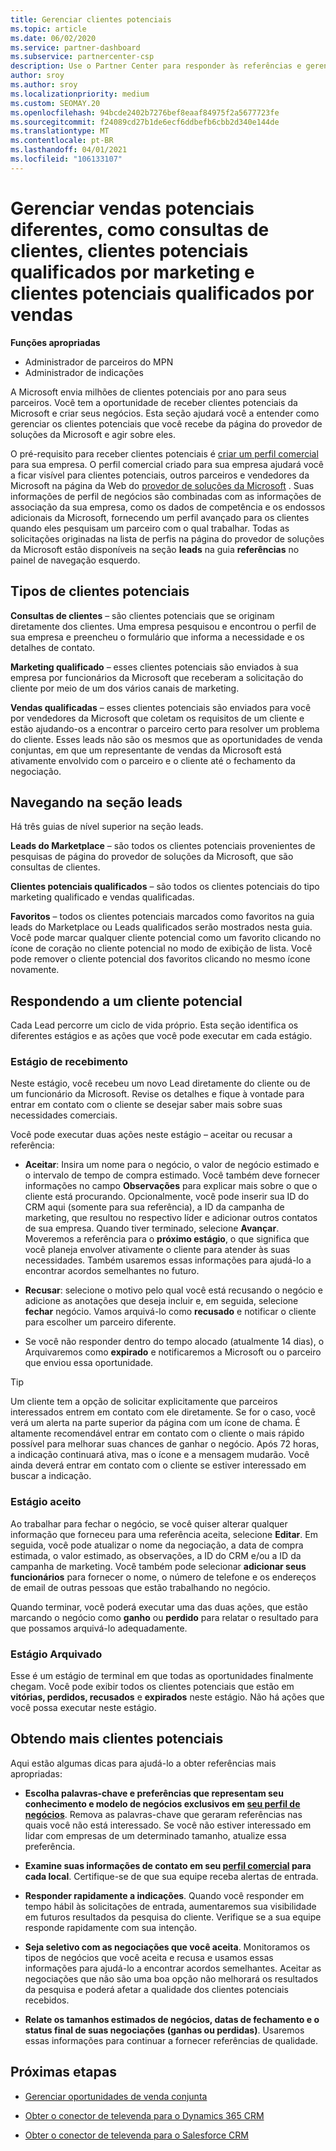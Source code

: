 ```yaml
---
title: Gerenciar clientes potenciais
ms.topic: article
ms.date: 06/02/2020
ms.service: partner-dashboard
ms.subservice: partnercenter-csp
description: Use o Partner Center para responder às referências e gerenciar clientes potenciais e referências novos, existentes e arquivados. Saiba também como obter mais referências no futuro.
author: sroy
ms.author: sroy
ms.localizationpriority: medium
ms.custom: SEOMAY.20
ms.openlocfilehash: 94bcde2402b7276bef8eaaf84975f2a5677723fe
ms.sourcegitcommit: f24089cd27b1de6ecf6ddbefb6cbb2d340e144de
ms.translationtype: MT
ms.contentlocale: pt-BR
ms.lasthandoff: 04/01/2021
ms.locfileid: "106133107"
---
```

# <a name="manage-different-leads-like-customer-inquiries-marketing-qualified-leads-and-sales-qualified-leads"></a>Gerenciar vendas potenciais diferentes, como consultas de clientes, clientes potenciais qualificados por marketing e clientes potenciais qualificados por vendas

**Funções apropriadas**

- Administrador de parceiros do MPN
- Administrador de indicações

A Microsoft envia milhões de clientes potenciais por ano para seus parceiros. Você tem a oportunidade de receber clientes potenciais da Microsoft e criar seus negócios. Esta seção ajudará você a entender como gerenciar os clientes potenciais que você recebe da página do provedor de soluções da Microsoft e agir sobre eles.

O pré-requisito para receber clientes potenciais é [criar um perfil comercial](create-a-marketing-profile.md) para sua empresa. O perfil comercial criado para sua empresa ajudará você a ficar visível para clientes potenciais, outros parceiros e vendedores da Microsoft na página da Web do [provedor de soluções da Microsoft](https://www.microsoft.com/solution-providers/home) . Suas informações de perfil de negócios são combinadas com as informações de associação da sua empresa, como os dados de competência e os endossos adicionais da Microsoft, fornecendo um perfil avançado para os clientes quando eles pesquisam um parceiro com o qual trabalhar. Todas as solicitações originadas na lista de perfis na página do provedor de soluções da Microsoft estão disponíveis na seção **leads** na guia **referências** no painel de navegação esquerdo.

## <a name="types-of-leads"></a>Tipos de clientes potenciais

**Consultas de clientes** – são clientes potenciais que se originam diretamente dos clientes. Uma empresa pesquisou e encontrou o perfil de sua empresa e preencheu o formulário que informa a necessidade e os detalhes de contato.

**Marketing qualificado** – esses clientes potenciais são enviados à sua empresa por funcionários da Microsoft que receberam a solicitação do cliente por meio de um dos vários canais de marketing.

**Vendas qualificadas** – esses clientes potenciais são enviados para você por vendedores da Microsoft que coletam os requisitos de um cliente e estão ajudando-os a encontrar o parceiro certo para resolver um problema do cliente. Esses leads não são os mesmos que as oportunidades de venda conjuntas, em que um representante de vendas da Microsoft está ativamente envolvido com o parceiro e o cliente até o fechamento da negociação.

## <a name="navigating-the-leads-section"></a>Navegando na seção leads

Há três guias de nível superior na seção leads. 

**Leads do Marketplace** – são todos os clientes potenciais provenientes de pesquisas de página do provedor de soluções da Microsoft, que são consultas de clientes.

**Clientes potenciais qualificados** – são todos os clientes potenciais do tipo marketing qualificado e vendas qualificadas.

**Favoritos** – todos os clientes potenciais marcados como favoritos na guia leads do Marketplace ou Leads qualificados serão mostrados nesta guia. Você pode marcar qualquer cliente potencial como um favorito clicando no ícone de coração no cliente potencial no modo de exibição de lista. Você pode remover o cliente potencial dos favoritos clicando no mesmo ícone novamente.

## <a name="responding-to-a-lead"></a>Respondendo a um cliente potencial

Cada Lead percorre um ciclo de vida próprio. Esta seção identifica os diferentes estágios e as ações que você pode executar em cada estágio.

### <a name="received-stage"></a>Estágio de recebimento

Neste estágio, você recebeu um novo Lead diretamente do cliente ou de um funcionário da Microsoft. Revise os detalhes e fique à vontade para entrar em contato com o cliente se desejar saber mais sobre suas necessidades comerciais.

Você pode executar duas ações neste estágio – aceitar ou recusar a referência:

- **Aceitar**: Insira um nome para o negócio, o valor de negócio estimado e o intervalo de tempo de compra estimado. Você também deve fornecer informações no campo **Observações** para explicar mais sobre o que o cliente está procurando. Opcionalmente, você pode inserir sua ID do CRM aqui (somente para sua referência), a ID da campanha de marketing, que resultou no respectivo líder e adicionar outros contatos de sua empresa. Quando tiver terminado, selecione **Avançar**. Moveremos a referência para o **próximo estágio**, o que significa que você planeja envolver ativamente o cliente para atender às suas necessidades. Também usaremos essas informações para ajudá-lo a encontrar acordos semelhantes no futuro. 

- **Recusar**: selecione o motivo pelo qual você está recusando o negócio e adicione as anotações que deseja incluir e, em seguida, selecione **fechar** negócio. Vamos arquivá-lo como **recusado** e notificar o cliente para escolher um parceiro diferente.

- Se você não responder dentro do tempo alocado (atualmente 14 dias), o Arquivaremos como **expirado** e notificaremos a Microsoft ou o parceiro que enviou essa oportunidade.

> [!TIP]
> Um cliente tem a opção de solicitar explicitamente que parceiros interessados entrem em contato com ele diretamente. Se for o caso, você verá um alerta na parte superior da página com um ícone de chama. É altamente recomendável entrar em contato com o cliente o mais rápido possível para melhorar suas chances de ganhar o negócio. Após 72 horas, a indicação continuará ativa, mas o ícone e a mensagem mudarão. Você ainda deverá entrar em contato com o cliente se estiver interessado em buscar a indicação.

### <a name="accepted-stage"></a>Estágio aceito

Ao trabalhar para fechar o negócio, se você quiser alterar qualquer informação que forneceu para uma referência aceita, selecione **Editar**. Em seguida, você pode atualizar o nome da negociação, a data de compra estimada, o valor estimado, as observações, a ID do CRM e/ou a ID da campanha de marketing.  Você também pode selecionar **adicionar seus funcionários** para fornecer o nome, o número de telefone e os endereços de email de outras pessoas que estão trabalhando no negócio.

Quando terminar, você poderá executar uma das duas ações, que estão marcando o negócio como **ganho** ou **perdido** para relatar o resultado para que possamos arquivá-lo adequadamente.

### <a name="archived-stage"></a>Estágio Arquivado

Esse é um estágio de terminal em que todas as oportunidades finalmente chegam. Você pode exibir todos os clientes potenciais que estão em **vitórias, perdidos, recusados** e **expirados** neste estágio. Não há ações que você possa executar neste estágio.

## <a name="getting-more-leads"></a>Obtendo mais clientes potenciais

Aqui estão algumas dicas para ajudá-lo a obter referências mais apropriadas:

- **Escolha palavras-chave e preferências que representam seu conhecimento e modelo de negócios exclusivos em [seu perfil de negócios](create-a-marketing-profile.md)**. Remova as palavras-chave que geraram referências nas quais você não está interessado. Se você não estiver interessado em lidar com empresas de um determinado tamanho, atualize essa preferência.

- **Examine suas informações de contato em seu [perfil comercial](create-a-marketing-profile.md) para cada local**. Certifique-se de que sua equipe receba alertas de entrada.

- **Responder rapidamente a indicações**. Quando você responder em tempo hábil às solicitações de entrada, aumentaremos sua visibilidade em futuros resultados da pesquisa do cliente. Verifique se a sua equipe responde rapidamente com sua intenção.

- **Seja seletivo com as negociações que você aceita**. Monitoramos os tipos de negócios que você aceita e recusa e usamos essas informações para ajudá-lo a encontrar acordos semelhantes. Aceitar as negociações que não são uma boa opção não melhorará os resultados da pesquisa e poderá afetar a qualidade dos clientes potenciais recebidos.

- **Relate os tamanhos estimados de negócios, datas de fechamento e o status final de suas negociações (ganhas ou perdidas)**. Usaremos essas informações para continuar a fornecer referências de qualidade.

## <a name="next-steps"></a>Próximas etapas

- [Gerenciar oportunidades de venda conjunta](manage-co-sell-opportunities.md)

- [Obter o conector de televenda para o Dynamics 365 CRM](connector-dynamics.md)

- [Obter o conector de televenda para o Salesforce CRM](connector-salesforce.md)
